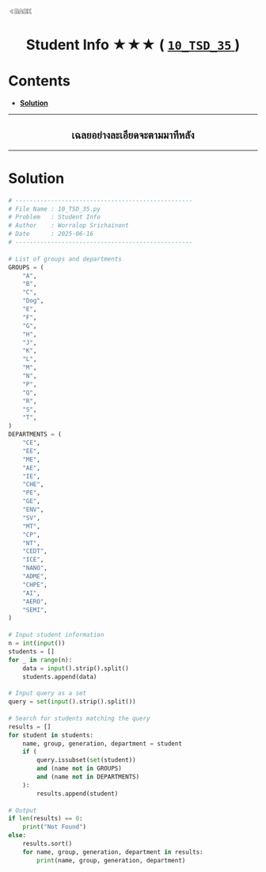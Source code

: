 <p align="left">
  <a href="../README.md">
    <img src="../../Z99-OTHERS/00-common/00-back.png" style="width:10%">
  </a>
</p>

<div align="center">
  <h1>
    Student Info ★★★ (
      <a href="https://drive.google.com/file/d/15menRq_5rcVxJTHJ2-CBhOH0zxlM_o3W/view?usp=drive_link">
        <code>10_TSD_35</code>
      </a>
    )
  </h1>
</div>

# Contents

-   [**Solution**](#solution)

---

<div align="center">
  <h2>เฉลยอย่างละเอียดจะตามมาทีหลัง</h2>
</div>

---

# Solution

```python
# --------------------------------------------------
# File Name : 10_TSD_35.py
# Problem   : Student Info
# Author    : Worralop Srichainont
# Date      : 2025-06-16
# --------------------------------------------------

# List of groups and departments
GROUPS = (
    "A",
    "B",
    "C",
    "Dog",
    "E",
    "F",
    "G",
    "H",
    "J",
    "K",
    "L",
    "M",
    "N",
    "P",
    "Q",
    "R",
    "S",
    "T",
)
DEPARTMENTS = (
    "CE",
    "EE",
    "ME",
    "AE",
    "IE",
    "CHE",
    "PE",
    "GE",
    "ENV",
    "SV",
    "MT",
    "CP",
    "NT",
    "CEDT",
    "ICE",
    "NANO",
    "ADME",
    "CHPE",
    "AI",
    "AERO",
    "SEMI",
)

# Input student information
n = int(input())
students = []
for _ in range(n):
    data = input().strip().split()
    students.append(data)

# Input query as a set
query = set(input().strip().split())

# Search for students matching the query
results = []
for student in students:
    name, group, generation, department = student
    if (
        query.issubset(set(student))
        and (name not in GROUPS)
        and (name not in DEPARTMENTS)
    ):
        results.append(student)

# Output
if len(results) == 0:
    print("Not Found")
else:
    results.sort()
    for name, group, generation, department in results:
        print(name, group, generation, department)
```
